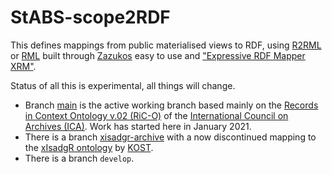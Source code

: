 # StABS-scope2RDF
This defines mappings from public materialised views to RDF, using [R2RML](https://www.w3.org/TR/r2rml) or [RML](https://rml.io) built through [Zazukos](https://zazuko.com/) easy to use and ["Expressive RDF Mapper XRM"](https://github.com/zazuko/expressive-rdf-mapper).

Status of all this is experimental, all things will change.
* Branch [main](https://github.com/Staatsarchiv-Basel-Stadt/StABS-scope2RDF/tree/main) is the active working branch based mainly on the [Records in Context Ontology v.02 (RiC-O)](https://github.com/ICA-EGAD/RiC-O/) of the [International Council on Archives (ICA)](https://www.ica.org). Work has started here in January 2021.
* There is a branch [xisadgr-archive](https://github.com/Staatsarchiv-Basel-Stadt/StABS-scope2RDF/tree/xisadgr-archive) with a now discontinued mapping to the [xIsadgR ontology](https://github.com/KOST-CECO/ontologies) by [KOST](https://kost-ceco.ch). 
* There is a branch `develop`.
